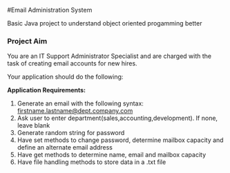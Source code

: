 #Email Administration System

Basic Java project to understand object oriented progamming better

### Project Aim
You are an IT Support Administrator Specialist and are charged with the task of creating email accounts for new hires.

Your application should do the following:

**Application Requirements:**

1. Generate an email with the following syntax:
   firstname.lastname@dept.company.com
2. Ask user to enter department(sales,accounting,development). If none, leave blank
3. Generate random string for password
4. Have set methods to change password, determine mailbox capacity and define an alternate
   email address
5. Have get methods to determine name, email and mailbox capacity
6. Have file handling methods to store data in a .txt file